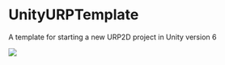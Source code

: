 # UnityURPTemplate
A template for starting a new URP2D project in Unity version 6

<img src="https://img.shields.io/badge/unity%20version-6.0.22f1-blue">
